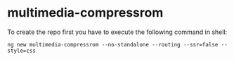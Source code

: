 # multimedia-compressrom

To create the repo first you have to execute the following command in shell:

``` shell
ng new multimedia-compressrom --no-standalone --routing --ssr=false --style=css
```